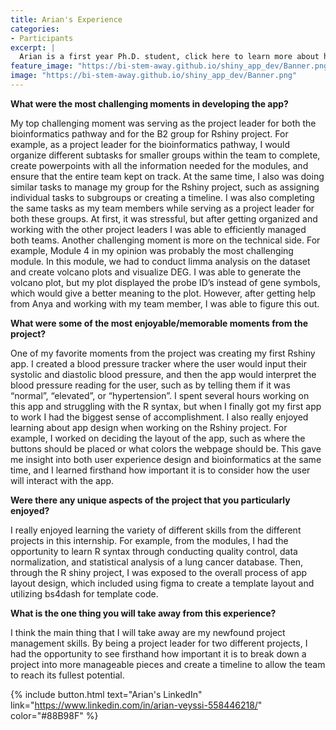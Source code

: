 ```yaml
---
title: Arian's Experience
categories:
- Participants
excerpt: |
  Arian is a first year Ph.D. student, click here to learn more about her experience as a participant in this project.|
feature_image: "https://bi-stem-away.github.io/shiny_app_dev/Banner.png"
image: "https://bi-stem-away.github.io/shiny_app_dev/Banner.png"
---
```


**What were the most challenging moments in developing the app?**

My top challenging moment was serving as the project leader for both the bioinformatics pathway and for the B2 group for Rshiny project. For example, as a project leader for the bioinformatics pathway, I would organize different subtasks for smaller groups within the team to complete, create powerpoints with all the information needed for the modules, and ensure that the entire team kept on track. At the same time, I also was doing similar tasks to manage my group for the Rshiny project, such as assigning individual tasks to subgroups or creating a timeline. I was also completing the same tasks as my team members while serving as a project leader for both these groups. At first, it was stressful, but after getting organized and working with the other project leaders I was able to efficiently managed both teams.
Another challenging moment is more on the technical side. For example, Module 4 in my opinion was probably the most challenging module. In this module, we had to conduct limma analysis on the dataset and create volcano plots and visualize DEG. I was able to generate the volcano plot, but my plot displayed the probe ID’s instead of gene symbols, which would give a better meaning to the plot. However, after getting help from Anya and working with my team member, I was able to figure this out.

**What were some of the most enjoyable/memorable moments from the project?**

One of my favorite moments from the project was creating my first Rshiny app. I created a blood pressure tracker where the user would input their systolic and diastolic blood pressure, and then the app would interpret the blood pressure reading for the user, such as by telling them if it was “normal”, “elevated”, or “hypertension”. I spent several hours working on this app and struggling with the R syntax, but when I finally got my first app to work I had the biggest sense of accomplishment.
I also really enjoyed learning about app design when working on the Rshiny project. For example, I worked on deciding the layout of the app, such as where the buttons should be placed or what colors the webpage should be. This gave me insight into both user experience design and bioinformatics at the same time, and I learned firsthand how important it is to consider how the user will interact with the app.

**Were there any unique aspects of the project that you particularly enjoyed?**

I really enjoyed learning the variety of different skills from the different projects in this internship. For example, from the modules, I had the opportunity to learn R syntax through conducting quality control, data normalization, and statistical analysis of a lung cancer database. Then, through the R shiny project, I was exposed to the overall process of app layout design, which included using figma to create a template layout and utilizing bs4dash for template code.

**What is the one thing you will take away from this experience?**

I think the main thing that I will take away are my newfound project management skills. By being a project leader for two different projects, I had the opportunity to see firsthand how important it is to break down a project into more manageable pieces and create a timeline to allow the team to reach its fullest potential.


{% include button.html text="Arian's LinkedIn" link="https://www.linkedin.com/in/arian-veyssi-558446218/" color="#88B98F" %}
